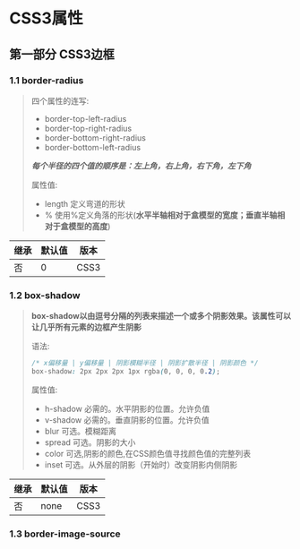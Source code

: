 # CSS3属性

## 第一部分 CSS3边框

### 1.1 border-radius

> 四个属性的连写: 
>
> *  border-top-left-radius 
> *  border-top-right-radius 
> *  border-bottom-right-radius 
> *  border-bottom-left-radius 
>
> ***每个半径的四个值的顺序是：左上角，右上角，右下角，左下角***
>
> 属性值: 
>
> * length	定义弯道的形状
> * %	使用%定义角落的形状(**水平半轴相对于盒模型的宽度；垂直半轴相对于盒模型的高度**)

| 继承 | 默认值 | 版本 |
| ---- | ------ | ---- |
| 否   | 0      | CSS3 |

### 1.2 box-shadow

>  **box-shadow以由逗号分隔的列表来描述一个或多个阴影效果。该属性可以让几乎所有元素的边框产生阴影**
>
>  语法: 
>
>  ```css
>  /* x偏移量 | y偏移量 | 阴影模糊半径 | 阴影扩散半径 | 阴影颜色 */
>  box-shadow: 2px 2px 2px 1px rgba(0, 0, 0, 0.2);
>  ```
>
>   属性值: 
>
>  * h-shadow	必需的。水平阴影的位置。允许负值
>  * v-shadow	必需的。垂直阴影的位置。允许负值
>  * blur	可选。模糊距离
>  * spread	可选。阴影的大小
>  * color	可选,阴影的颜色,在CSS颜色值寻找颜色值的完整列表
>  * inset	可选。从外层的阴影（开始时）改变阴影内侧阴影

| 继承 | 默认值 | 版本 |
| ---- | ------ | ---- |
| 否   | none   | CSS3 |

### 1.3 border-image-source

